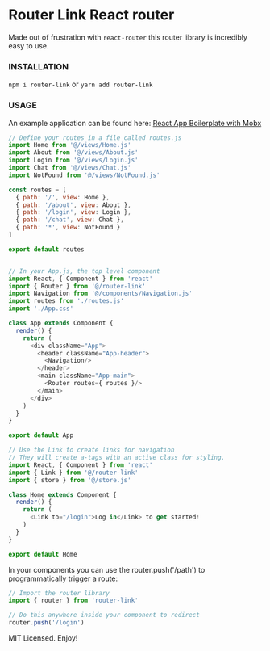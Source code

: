 # Router Link React router

Made out of frustration with `react-router` this router library is incredibly easy to use.

### INSTALLATION

`npm i router-link` or `yarn add router-link`

### USAGE

An example application can be found here: [React App Boilerplate with Mobx](https://github.com/fugroup/react-base)

```javascript
// Define your routes in a file called routes.js
import Home from '@/views/Home.js'
import About from '@/views/About.js'
import Login from '@/views/Login.js'
import Chat from '@/views/Chat.js'
import NotFound from '@/views/NotFound.js'

const routes = [
  { path: '/', view: Home },
  { path: '/about', view: About },
  { path: '/login', view: Login },
  { path: '/chat', view: Chat },
  { path: '*', view: NotFound }
]

export default routes


// In your App.js, the top level component
import React, { Component } from 'react'
import { Router } from '@/router-link'
import Navigation from '@/components/Navigation.js'
import routes from './routes.js'
import './App.css'

class App extends Component {
  render() {
    return (
      <div className="App">
        <header className="App-header">
          <Navigation/>
        </header>
        <main className="App-main">
          <Router routes={ routes }/>
        </main>
      </div>
    )
  }
}

export default App

// Use the Link to create links for navigation
// They will create a-tags with an active class for styling.
import React, { Component } from 'react'
import { Link } from '@/router-link'
import { store } from '@/store.js'

class Home extends Component {
  render() {
    return (
      <Link to="/login">Log in</Link> to get started!
    )
  }
}

export default Home
```

In your components you can use the router.push('/path') to programmatically trigger a route:

```javascript
// Import the router library
import { router } from 'router-link'

// Do this anywhere inside your component to redirect
router.push('/login')
```

MIT Licensed. Enjoy!
